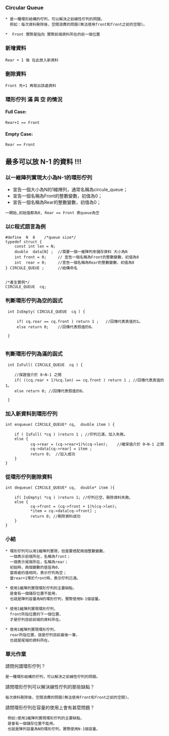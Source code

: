 ### Circular Queue  
```
* 是一種環形結構的佇列，可以解決之前線性佇列的問題。 
  例如：每次資料刪除後，空間浪費的問題(無法使用front和front之前的空間)。
```    
```
*  Front 實際是指向 實際前端資料所在的前一個位置
```
### 新增資料
```
Rear + 1 後 在此放入新資料
```
### 刪除資料
```
Front 先+1 再取出該處資料
```
### 環形佇列 滿 與 空 的情況

#### Full Case:
```
Rear+1 == Front
```
#### Empty Case:
```
Rear == Front
```
## 最多可以放 N-1 的資料 !!!

### 以一維陣列實現大小為N-1的環形佇列

* 宣告一個大小為N的1維陣列，通常名稱為circule_queue；
* 宣告一個名稱為Front的整數變數，初值為0；
* 宣告一個名稱為Rear的整數變數，初值為0；
```
一開始,初始值都為0, Rear == Front 表queue為空
```
### 以C程式語言為例
```
#define  N  8    /*queue size*/
typedef struct {
    const int len = N;
    double  data[N] ;  //需要一個一維陣列來儲存資料 大小為N
    int front = 0;     // 宣告一個名稱為Front的整數變數，初值為0
    int  rear = 0;	   //宣告一個名稱為Rear的整數變數，初值為0
} CIRCULE_QUEUE ;      //結構命名


/*產生實例*/
CIRCULE_QUEUE  cq;

```
### 判斷環形佇列為空的函式
```
 int IsEmpty( CIRCULE_QUEUE  cq ) {
     
     if( cq.rear == cq.front ) return 1 ;   //回傳代表真值的1。
     else return 0;    //回傳代表假值的0。
 
 }
 
```
### 判斷環形佇列為滿的函式
```
 int IsFull( CIRCULE_QUEUE  cq ) {
    
    //保證值介於 0~N-1 之間
    if( ((cq.rear + 1)%cq.len) == cq.front ) return 1 ; //回傳代表真值的1。
    else return 0; //回傳代表假值的0。
 
 }
```
### 加入新資料到環形佇列
```
int enqueue( CIRCULE_QUEUE* cq,  double item ) {
 
    if ( IsFull( *cq ) )return 1 ; //佇列已滿，加入失敗。
    else {
           cq->rear = (cq->rear+1)%(cq->len);    //確保值介於 0~N-1 之間
           cq->data[cq->rear] = item ;
           return 0;  //加入成功
    }
}
```
### 從環形佇列刪除資料

```
int dequeue( CIRCULE_QUEUE* cq,  double* item ){
     
    if( IsEmpty( *cq ) )return 1; //佇列已空，刪除資料失敗。
    else {
           cq->front = (cq->front + 1)%(cq->len);
           *item = cq->data[cq->front] ;
           return 0; //刪除資料成功
    }
} 
```
### 小結  
```
* 環形佇列可以用1維陣列實現，但是要搭配兩個整數變數，  
  一個表示前端所在，名稱為front；  
  一個表示尾端所在，名稱為rear；  
  初始時，兩個變數的值皆為0，  
  當兩者的值相同，表示佇列為空；  
  當rear+1等於front時，表示佇列已滿。  
```
```
* 使用1維陣列實現環形佇列的主要缺點，  
  是會有一個儲存位置不能用，  
  也就是陣列容量為N的環形佇列，實際使用N-1個容量。 
```
```   
* 使用1維陣列實現環形佇列，  
  front所指位置的下一個位置，  
  才是佇列目前前端的資料所在。  
``` 
```    
* 使用1維陣列實現環形佇列，  
  rear所指位置，就是佇列目前最後一筆，  
  也就是尾端的資料所在。  
```  
    
### 單元作業
請問何謂環形佇列？
```
是一種環形結構的佇列，可以解決之前線性佇列的問題。
```
請問環形佇列可以解決線性佇列的那些缺點？
```
每次資料刪除後，空間浪費的問題(無法使用front和front之前的空間)。
```
請問環形佇列在容量的使用上會有甚麼問題？
```
 例如:使用1維陣列實現環形佇列的主要缺點，  
 是會有一個儲存位置不能用，  
 也就是陣列容量為N的環形佇列，實際使用N-1個容量。 
```

   
     
     
